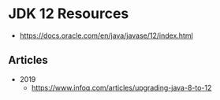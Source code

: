 
# JDK 12 Resources
- https://docs.oracle.com/en/java/javase/12/index.html


## Articles
- 2019
  + https://www.infoq.com/articles/upgrading-java-8-to-12



